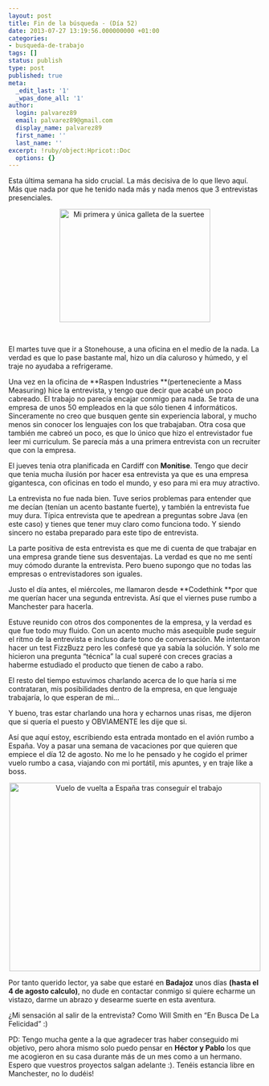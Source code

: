 ```yaml
---
layout: post
title: Fin de la búsqueda - (Día 52)
date: 2013-07-27 13:19:56.000000000 +01:00
categories:
- busqueda-de-trabajo
tags: []
status: publish
type: post
published: true
meta:
  _edit_last: '1'
  _wpas_done_all: '1'
author:
  login: palvarez89
  email: palvarez89@gmail.com
  display_name: palvarez89
  first_name: ''
  last_name: ''
excerpt: !ruby/object:Hpricot::Doc
  options: {}
---
```

Esta última semana ha sido crucial. La más decisiva de lo que llevo aquí. Más
que nada por que he tenido nada más y nada menos que 3 entrevistas
presenciales.

<p style="text-align: center;">
  <a href="http://www.pedroalvarez.hol.es/wp-content/uploads/2013/07/2012-11-12-22.25.11.jpg"><img class="size-medium wp-image-176  aligncenter" alt="Mi primera y única galleta de la suertee" src="http://www.pedroalvarez.hol.es/wp-content/uploads/2013/07/2012-11-12-22.25.11-300x225.jpg" width="300" height="225" /></a>
</p>

&nbsp;

El martes tuve que ir a Stonehouse, a una oficina en el medio de la nada. La
verdad es que lo pase bastante mal, hizo un día caluroso y húmedo, y el traje
no ayudaba a refrigerame.

Una vez en la oficina de **Raspen Industries **(perteneciente a Mass Measuring)
hice la entrevista, y tengo que decir que acabé un poco cabreado. El trabajo no
parecía encajar conmigo para nada. Se trata de una empresa de unos 50 empleados
en la que sólo tienen 4 informáticos. Sinceramente no creo que busquen gente
sin experiencia laboral, y mucho menos sin conocer los lenguajes con los que
trabajaban. Otra cosa que también me cabreó un poco, es que lo único que hizo
el entrevistador fue leer mi curriculum. Se parecía más a una primera
entrevista con un recruiter que con la empresa.

El jueves tenia otra planificada en Cardiff con **Monitise**. Tengo que decir
que tenia mucha ilusión por hacer esa entrevista ya que es una empresa
gigantesca, con oficinas en todo el mundo, y eso para mi era muy atractivo.

La entrevista no fue nada bien. Tuve serios problemas para entender que me
decían (tenían un acento bastante fuerte), y también la entrevista fue muy
dura. Típica entrevista que te apedrean a preguntas sobre Java (en este caso) y
tienes que tener muy claro como funciona todo. Y siendo sincero no estaba
preparado para este tipo de entrevista.

La parte positiva de esta entrevista es que me di cuenta de que trabajar en una
empresa grande tiene sus desventajas. La verdad es que no me sentí muy cómodo
durante la entrevista. Pero bueno supongo que no todas las empresas o
entrevistadores son iguales.

Justo el día antes, el miércoles, me llamaron desde **Codethink **por que me
querían hacer una segunda entrevista. Así que el viernes puse rumbo a
Manchester para hacerla.

Estuve reunido con otros dos componentes de la empresa, y la verdad es que fue
todo muy fluido. Con un acento mucho más asequible pude seguir el ritmo de la
entrevista e incluso darle tono de conversación. Me intentaron hacer un test
FizzBuzz pero les confesé que ya sabía la solución. Y solo me hicieron una
pregunta &#8220;técnica&#8221; la cual superé con creces gracias a haberme
estudiado el producto que tienen de cabo a rabo.

El resto del tiempo estuvimos charlando acerca de lo que haría si me
contrataran, mis posibilidades dentro de la empresa, en que lenguaje
trabajaría, lo que esperan de mi&#8230;

Y bueno, tras estar charlando una hora y echarnos unas risas, me dijeron que si
quería el puesto y OBVIAMENTE les dije que si.

Así que aquí estoy, escribiendo esta entrada montado en el avión rumbo a
España. Voy a pasar una semana de vacaciones por que quieren que empiece el día
12 de agosto. No me lo he pensado y he cogido el primer vuelo rumbo a casa,
viajando con mi portátil, mis apuntes, y en traje like a boss.

<p style="text-align: center;">
  <a href="http://www.pedroalvarez.hol.es/wp-content/uploads/2013/07/wpid-DSC_0510.jpg"><img class="size-full  aligncenter" title="DSC_0510.jpg" alt="Vuelo de vuelta a España tras conseguir el trabajo " src="http://www.pedroalvarez.hol.es/wp-content/uploads/2013/07/wpid-DSC_0510.jpg" width="500" height="375" /></a>
</p>

Por tanto querido lector, ya sabe que estaré en **Badajoz** unos días **(hasta
el 4 de agosto calculo)**, no dude en contactar conmigo si quiere echarme un
vistazo, darme un abrazo y desearme suerte en esta aventura.

¿Mi sensación al salir de la entrevista? Como Will Smith en &#8220;En Busca De
La Felicidad&#8221; :)

PD: Tengo mucha gente a la que agradecer tras haber conseguido mi objetivo,
pero ahora mismo solo puedo pensar en **Héctor y Pablo** los que me acogieron
en su casa durante más de un mes como a un hermano. Espero que vuestros
proyectos salgan adelante :). Tenéis estancia libre en Manchester, no lo
dudéis!
